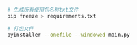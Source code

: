 ```bash
# 生成所有使用包名称txt文件
pip freeze > requirements.txt
```
```bash
# 打包文件
pyinstaller --onefile --windowed main.py
```

